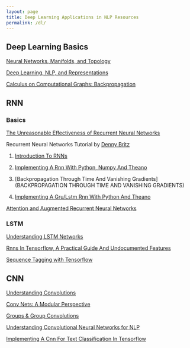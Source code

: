 ```yaml
---
layout: page
title: Deep Learning Applications in NLP Resources
permalink: /dl/
---
```


## Deep Learning Basics

[Neural Networks, Manifolds, and Topology](https://colah.github.io/posts/2014-03-NN-Manifolds-Topology/)

[Deep Learning, NLP, and Representations](https://colah.github.io/posts/2014-07-NLP-RNNs-Representations/)

[Calculus on Computational Graphs: Backpropagation](https://colah.github.io/posts/2015-08-Backprop/)

## RNN

### Basics

[The Unreasonable Effectiveness of Recurrent Neural Networks](https://karpathy.github.io/2015/05/21/rnn-effectiveness/)

Recurrent Neural Networks Tutorial by [Denny Britz](http://www.wildml.com/about/)

1. [Introduction To RNNs](http://www.wildml.com/2015/09/recurrent-neural-networks-tutorial-part-1-introduction-to-rnns/)

2. [Implementing A Rnn With Python, Numpy And Theano](http://www.wildml.com/2015/09/recurrent-neural-networks-tutorial-part-2-implementing-a-language-model-rnn-with-python-numpy-and-theano/)

3. [Backpropagation Through Time And Vanishing Gradients](BACKPROPAGATION THROUGH TIME AND VANISHING GRADIENTS)

4. [Implementing A Gru/Lstm Rnn With Python And Theano](http://www.wildml.com/2015/10/recurrent-neural-network-tutorial-part-4-implementing-a-grulstm-rnn-with-python-and-theano/)

[Attention and Augmented Recurrent Neural Networks](http://distill.pub/2016/augmented-rnns/)

### LSTM

[Understanding LSTM Networks
](https://colah.github.io/posts/2015-08-Understanding-LSTMs/)

[Rnns In Tensorflow, A Practical Guide And Undocumented Features](http://www.wildml.com/2016/08/rnns-in-tensorflow-a-practical-guide-and-undocumented-features/)

[Sequence Tagging with Tensorflow](https://guillaumegenthial.github.io/sequence-tagging-with-tensorflow.html)

## CNN

[Understanding Convolutions](https://colah.github.io/posts/2014-07-Understanding-Convolutions/)

[Conv Nets: A Modular Perspective](https://colah.github.io/posts/2014-07-Conv-Nets-Modular/)

[Groups & Group Convolutions](https://colah.github.io/posts/2014-12-Groups-Convolution/)

[Understanding Convolutional Neural Networks for NLP](http://www.wildml.com/2015/11/understanding-convolutional-neural-networks-for-nlp/)

[Implementing A Cnn For Text Classification In Tensorflow](http://www.wildml.com/2015/12/implementing-a-cnn-for-text-classification-in-tensorflow/)
